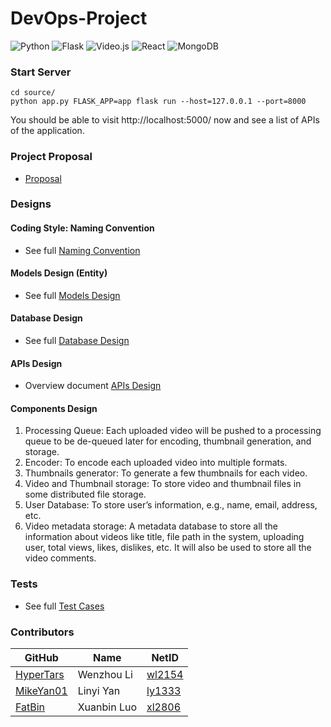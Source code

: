 # DevOps-Project
![Python](https://img.shields.io/badge/python-3.8-blue)
![Flask](https://img.shields.io/badge/Flask-1.1.2-blue)
![Video.js](https://img.shields.io/badge/Video.js-7.8.4-blue)
![React](https://img.shields.io/badge/React-16.3.1-blue)
![MongoDB](https://img.shields.io/badge/MongoDB-4.4.0-blue)

### Start Server

```
cd source/
python app.py FLASK_APP=app flask run --host=127.0.0.1 --port=8000
```

You should be able to visit http://localhost:5000/ now and see a list of APIs of the application.

### Project Proposal
- [Proposal](/Documents/Proposal.md)

### Designs
#### Coding Style: Naming Convention
- See full [Naming Convention](/Documents/NamingConventions.md)

#### Models Design (Entity)
- See full [Models Design](/Documents/Models.md)

#### Database Design
- See full [Database Design](/Documents/Database.md)

#### APIs Design
- Overview document [APIs Design](/Documents/APIs.md)

#### Components Design
1. Processing Queue: Each uploaded video will be pushed to a processing queue to be de-queued later for encoding, thumbnail generation, and storage.
2. Encoder: To encode each uploaded video into multiple formats.
3. Thumbnails generator: To generate a few thumbnails for each video.
4. Video and Thumbnail storage: To store video and thumbnail files in some distributed file storage.
5. User Database: To store user’s information, e.g., name, email, address, etc.
6. Video metadata storage: A metadata database to store all the information about videos like title, file path in the system, uploading user, total views, likes, dislikes, etc. It will also be used to store all the video comments.


### Tests
- See full [Test Cases](/Documents/Test.md)


### Contributors
  
  GitHub | Name | NetID
  --- | --- | ---
  [HyperTars](https://github.com/HyperTars) | Wenzhou Li | [wl2154](mailto:wl2154@nyu.edu)
  [MikeYan01](https://github.com/MikeYan01) | Linyi Yan | [ly1333](mailto:ly1333@nyu.edu)
  [FatBin](https://github.com/FatBin) | Xuanbin Luo | [xl2806](mailto:xl2806@nyu.edu)
